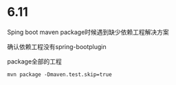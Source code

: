 # 6.11

Sping boot maven package时候遇到缺少依赖工程解决方案

确认依赖工程没有spring-bootplugin

package全部的工程

```
mvn package -Dmaven.test.skip=true 
```

